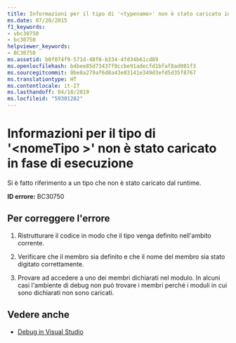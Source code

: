```yaml
---
title: Informazioni per il tipo di '<typename>' non è stato caricato in fase di esecuzione
ms.date: 07/20/2015
f1_keywords:
- vbc30750
- bc30750
helpviewer_keywords:
- BC30750
ms.assetid: b0f074f9-571d-48f8-b334-4fd34b61cd89
ms.openlocfilehash: b4bee85d73437f0ccbe91adecfd1bfaf8ad081f3
ms.sourcegitcommit: 0be8a279af6d8a43e03141e349d3efd5d35f8767
ms.translationtype: HT
ms.contentlocale: it-IT
ms.lasthandoff: 04/18/2019
ms.locfileid: "59301282"
---
```

# <a name="information-for-the-type-of-typename-has-not-been-loaded-into-the-runtime"></a>Informazioni per il tipo di '\<nomeTipo >' non è stato caricato in fase di esecuzione
Si è fatto riferimento a un tipo che non è stato caricato dal runtime.  
  
 **ID errore:** BC30750  
  
## <a name="to-correct-this-error"></a>Per correggere l'errore  
  
1. Ristrutturare il codice in modo che il tipo venga definito nell'ambito corrente.  
  
2. Verificare che il membro sia definito e che il nome del membro sia stato digitato correttamente.  
  
3. Provare ad accedere a uno dei membri dichiarati nel modulo. In alcuni casi l'ambiente di debug non può trovare i membri perché i moduli in cui sono dichiarati non sono caricati.  
  
## <a name="see-also"></a>Vedere anche

- [Debug in Visual Studio](/visualstudio/debugger/debugging-in-visual-studio)
